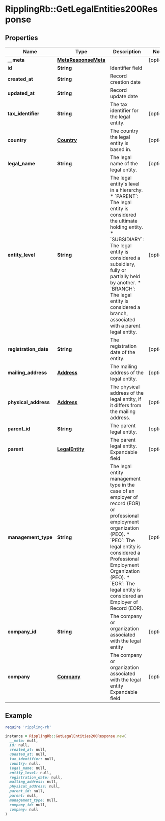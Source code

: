 # RipplingRb::GetLegalEntities200Response

## Properties

| Name | Type | Description | Notes |
| ---- | ---- | ----------- | ----- |
| **__meta** | [**MetaResponseMeta**](MetaResponseMeta.md) |  | [optional] |
| **id** | **String** | Identifier field |  |
| **created_at** | **String** | Record creation date |  |
| **updated_at** | **String** | Record update date |  |
| **tax_identifier** | **String** | The tax identifier for the legal entity. | [optional] |
| **country** | [**Country**](Country.md) | The country the legal entity is based in. | [optional] |
| **legal_name** | **String** | The legal name of the legal entity. | [optional] |
| **entity_level** | **String** | The legal entity&#39;s level in a hierarchy. * &#x60;PARENT&#x60;: The legal entity is considered the ultimate holding entity. * &#x60;SUBSIDIARY&#x60;: The legal entity is considered a subsidiary, fully or partially held by another. * &#x60;BRANCH&#x60;: The legal entity is considered a branch, associated with a parent legal entity. | [optional] |
| **registration_date** | **String** | The registration date of the entity. | [optional] |
| **mailing_address** | [**Address**](Address.md) | The mailing address of the legal entity. | [optional] |
| **physical_address** | [**Address**](Address.md) | The physical address of the legal entity, if it differs from the mailing address. | [optional] |
| **parent_id** | **String** | The parent legal entity. | [optional] |
| **parent** | [**LegalEntity**](LegalEntity.md) | The parent legal entity.  Expandable field | [optional] |
| **management_type** | **String** | The legal entity management type in the case of an employer of record (EOR) or professional employment organization (PEO). * &#x60;PEO&#x60;: The legal entity is considered a Professional Employment Organization (PEO). * &#x60;EOR&#x60;: The legal entity is considered an Employer of Record (EOR). | [optional] |
| **company_id** | **String** | The company or organization associated with the legal entity | [optional] |
| **company** | [**Company**](Company.md) | The company or organization associated with the legal entity  Expandable field | [optional] |

## Example

```ruby
require 'rippling-rb'

instance = RipplingRb::GetLegalEntities200Response.new(
  __meta: null,
  id: null,
  created_at: null,
  updated_at: null,
  tax_identifier: null,
  country: null,
  legal_name: null,
  entity_level: null,
  registration_date: null,
  mailing_address: null,
  physical_address: null,
  parent_id: null,
  parent: null,
  management_type: null,
  company_id: null,
  company: null
)
```

